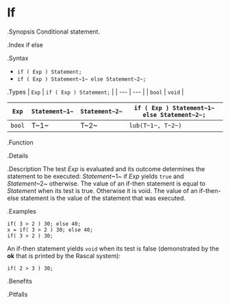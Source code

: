 # If

.Synopsis
Conditional statement.

.Index
if else

.Syntax

*  `if ( Exp ) Statement;`
*  `if ( Exp ) Statement~1~ else Statement~2~;`

.Types
| `Exp` | `if ( Exp ) Statement;`  |
| --- | --- |
| `bool`  |  `void`                      |



| `Exp` | `Statement~1~` | `Statement~2~` | `if ( Exp ) Statement~1~ else Statement~2~;`  |
| --- | --- | --- | --- |
| `bool`  |  T~1~        | T~2~         | `lub(T~1~, T~2~)`                               |


.Function

.Details

.Description
The test _Exp_ is evaluated and its outcome determines the statement to be executed: 
_Statement_~1~ if _Exp_ yields `true` and _Statement_~2~ otherwise. 
The value of an if-then statement is equal to _Statement_ when its test is true. Otherwise it is void.
The value of an if-then-else statement is the value of the statement that was executed.

.Examples
```rascal-shell
if( 3 > 2 ) 30; else 40;
x = if( 3 > 2 ) 30; else 40;
if( 3 > 2 ) 30;
```
An if-then statement yields `void`  when its test is false
(demonstrated by the __ok__ that is printed by the Rascal system):
```rascal-shell,continue
if( 2 > 3 ) 30;
```

.Benefits

.Pitfalls

